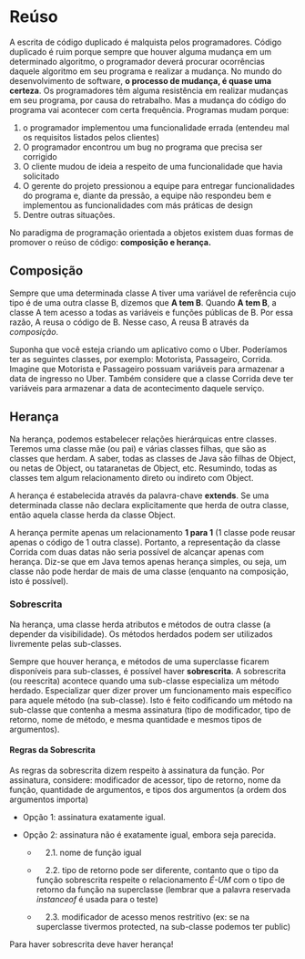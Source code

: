 # Reúso

A escrita de código duplicado é malquista pelos programadores.
Código duplicado é ruim porque sempre que houver alguma mudança em um determinado algoritmo, o programador deverá procurar ocorrências daquele algoritmo em seu programa e realizar a mudança.
No mundo do desenvolvimento de software, **o processo de mudança, é quase uma certeza**.
Os programadores têm alguma resistência em realizar mudanças em seu programa, por causa do retrabalho.
Mas a mudança do código do programa vai acontecer com certa frequência.
Programas mudam porque:

1. o programador implementou uma funcionalidade errada (entendeu mal os requisitos listados pelos clientes)
2. O programador encontrou um bug no programa que precisa ser corrigido
3. O cliente mudou de ideia a respeito de uma funcionalidade que havia solicitado
4. O gerente do projeto pressionou a equipe para entregar funcionalidades do programa e, diante da pressão, a equipe não respondeu bem e implementou as funcionalidades com más práticas de design
5. Dentre outras situações.

No paradigma de programação orientada a objetos existem duas formas de promover o  reúso de código: **composição e herança.**

## Composição

Sempre que uma determinada classe A tiver uma variável de referência cujo tipo é de uma outra classe B, dizemos que **A tem B**.
Quando **A tem B**, a classe A tem acesso a todas as variáveis e funções públicas de B.
Por essa razão, A reusa o código de B.
Nesse caso, A reusa B através da *composição*.

Suponha que você esteja criando um aplicativo como o Uber.
Poderíamos ter as seguintes classes, por exemplo: Motorista, Passageiro, Corrida.
Imagine que Motorista e Passageiro possuam variáveis para armazenar a data de ingresso no Uber.
Também considere que a classe Corrida deve ter variáveis para armazenar a data de acontecimento daquele serviço.

## Herança

Na herança, podemos estabelecer relações hierárquicas entre classes.
Teremos uma classe mãe (ou pai) e várias classes filhas, que são as classes que herdam.
A saber, todas as classes de Java são filhas de Object, ou netas de Object, ou tataranetas de Object, etc.
Resumindo, todas as classes tem algum relacionamento direto ou indireto com Object.

A herança é estabelecida através da palavra-chave **extends**.
Se uma determinada classe não declara explicitamente que herda de outra classe, então aquela classe herda da classe Object.

A herança permite apenas um relacionamento **1 para 1** (1 classe pode reusar apenas o código de 1 outra classe).
Portanto, a representação da classe Corrida com duas datas não seria possível de alcançar apenas com herança.
Diz-se que em Java temos apenas herança simples, ou seja, um classe não pode herdar de mais de uma classe (enquanto na composição, isto é possível).

### Sobrescrita

Na herança, uma classe herda atributos e métodos de outra classe (a depender da visibilidade).
Os métodos herdados podem ser utilizados livremente pelas sub-classes.

Sempre que houver herança, e métodos de uma superclasse ficarem disponíveis para sub-classes, é possível haver **sobrescrita**.
A sobrescrita (ou reescrita) acontece quando uma sub-classe especializa um método herdado.
Especializar quer dizer prover um funcionamento mais específico para aquele método (na sub-classe).
Isto é feito codificando um método na sub-classe que contenha a mesma assinatura (tipo de modificador, tipo de retorno, nome de método, e mesma quantidade e mesmos tipos de argumentos).

#### Regras da Sobrescrita

As regras da sobrescrita dizem respeito à assinatura da função.
Por assinatura, considere: modificador de acessor, tipo de retorno, nome da função, quantidade de argumentos, e tipos dos argumentos (a ordem dos argumentos importa)

 - Opção 1: assinatura exatamente igual.

 - Opção 2: assinatura não é exatamente igual, embora seja parecida.

   - &nbsp;  &nbsp; 2.1. nome de função igual

   - &nbsp;  &nbsp; 2.2. tipo de retorno pode ser diferente, contanto que o tipo da função sobrescrita respeite o relacionamento *É-UM* com o tipo de retorno da função na superclasse (lembrar que a palavra reservada *instanceof* é usada para o teste)

   - &nbsp;  &nbsp; 2.3. modificador de acesso menos restritivo (ex: se na superclasse tivermos protected, na sub-classe podemos ter public)

Para haver sobrescrita deve haver herança!
